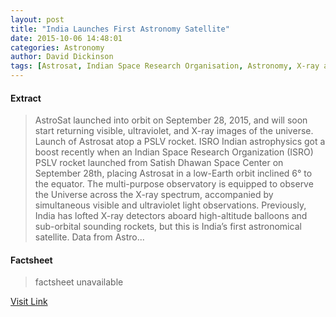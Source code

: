 ```yaml
---
layout: post
title: "India Launches First Astronomy Satellite"
date: 2015-10-06 14:48:01
categories: Astronomy
author: David Dickinson
tags: [Astrosat, Indian Space Research Organisation, Astronomy, X-ray astronomy, Telescope, X-ray telescope, Swift Gamma-Ray Burst Mission, X-ray, Electromagnetic spectrum, Observational astronomy, Scientific observation, Outer space, Physical sciences]
---
```



#### Extract
>AstroSat launched into orbit on September 28, 2015, and will soon start returning visible, ultraviolet, and X-ray images of the universe. Launch of Astrosat atop a PSLV rocket. ISRO Indian astrophysics got a boost recently when an Indian Space Research Organization (ISRO) PSLV rocket launched from Satish Dhawan Space Center on September 28th, placing Astrosat in a low-Earth orbit inclined 6° to the equator. The multi-purpose observatory is equipped to observe the Universe across the X-ray spectrum, accompanied by simultaneous visible and ultraviolet light observations. Previously, India has lofted X-ray detectors aboard high-altitude balloons and sub-orbital sounding rockets, but this is India’s first astronomical satellite. Data from Astro...

#### Factsheet
>factsheet unavailable

[Visit Link](http://www.skyandtelescope.com/astronomy-news/india-launches-first-astronomy-satellite-10062015/)


